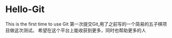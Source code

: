 # Hello-Git
This is the first time to use Git
第一次提交Git,用了之前写的一个简易的五子棋项目做这次测试。
希望在这个平台上能收获到更多，同时也帮助更多的人
